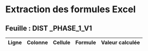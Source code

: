 # Extraction des formules Excel

## Feuille : DIST _PHASE_1_V1

| Ligne | Colonne | Cellule | Formule | Valeur calculée |
|-------|---------|---------|---------|-----------------|